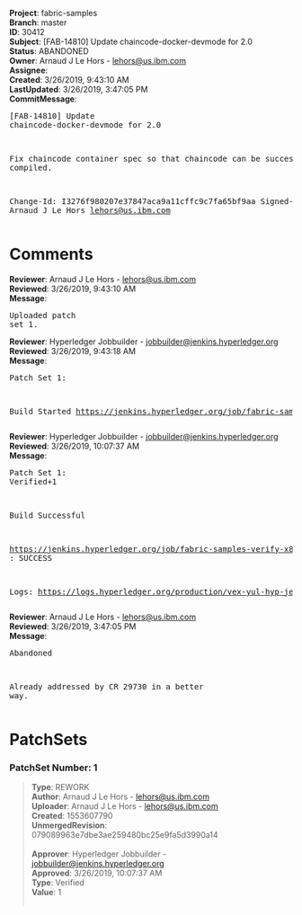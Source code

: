 <strong>Project</strong>: fabric-samples<br><strong>Branch</strong>: master<br><strong>ID</strong>: 30412<br><strong>Subject</strong>: [FAB-14810] Update chaincode-docker-devmode for 2.0<br><strong>Status</strong>: ABANDONED<br><strong>Owner</strong>: Arnaud J Le Hors - lehors@us.ibm.com<br><strong>Assignee</strong>:<br><strong>Created</strong>: 3/26/2019, 9:43:10 AM<br><strong>LastUpdated</strong>: 3/26/2019, 3:47:05 PM<br><strong>CommitMessage</strong>:<br><pre>[FAB-14810] Update chaincode-docker-devmode for 2.0

Fix chaincode container spec so that chaincode can be
successfully compiled.

Change-Id: I3276f980207e37847aca9a11cffc9c7fa65bf9aa
Signed-off-by: Arnaud J Le Hors <lehors@us.ibm.com>
</pre><h1>Comments</h1><strong>Reviewer</strong>: Arnaud J Le Hors - lehors@us.ibm.com<br><strong>Reviewed</strong>: 3/26/2019, 9:43:10 AM<br><strong>Message</strong>: <pre>Uploaded patch set 1.</pre><strong>Reviewer</strong>: Hyperledger Jobbuilder - jobbuilder@jenkins.hyperledger.org<br><strong>Reviewed</strong>: 3/26/2019, 9:43:18 AM<br><strong>Message</strong>: <pre>Patch Set 1:

Build Started https://jenkins.hyperledger.org/job/fabric-samples-verify-x86_64/144/</pre><strong>Reviewer</strong>: Hyperledger Jobbuilder - jobbuilder@jenkins.hyperledger.org<br><strong>Reviewed</strong>: 3/26/2019, 10:07:37 AM<br><strong>Message</strong>: <pre>Patch Set 1: Verified+1

Build Successful 

https://jenkins.hyperledger.org/job/fabric-samples-verify-x86_64/144/ : SUCCESS

Logs: https://logs.hyperledger.org/production/vex-yul-hyp-jenkins-3/fabric-samples-verify-x86_64/144</pre><strong>Reviewer</strong>: Arnaud J Le Hors - lehors@us.ibm.com<br><strong>Reviewed</strong>: 3/26/2019, 3:47:05 PM<br><strong>Message</strong>: <pre>Abandoned

Already addressed by CR 29730 in a better way.</pre><h1>PatchSets</h1><h3>PatchSet Number: 1</h3><blockquote><strong>Type</strong>: REWORK<br><strong>Author</strong>: Arnaud J Le Hors - lehors@us.ibm.com<br><strong>Uploader</strong>: Arnaud J Le Hors - lehors@us.ibm.com<br><strong>Created</strong>: 1553607790<br><strong>UnmergedRevision</strong>: 079089963e7dbe3ae259480bc25e9fa5d3990a14<br><br><strong>Approver</strong>: Hyperledger Jobbuilder - jobbuilder@jenkins.hyperledger.org<br><strong>Approved</strong>: 3/26/2019, 10:07:37 AM<br><strong>Type</strong>: Verified<br><strong>Value</strong>: 1<br><br></blockquote>